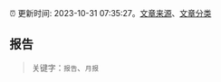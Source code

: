 :alarm_clock: 更新时间: 2023-10-31 07:35:27。[文章来源](/README.md)、[文章分类](/TAGS.md)

## 报告


> 关键字：`报告`、`月报`



